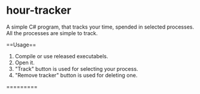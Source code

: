 # hour-tracker
A simple C# program, that tracks your time, spended in selected processes.
All the processes are simple to track.

==Usage==

1. Compile or use released executabels.
2. Open it.
3. "Track" button is used for selecting your process.
4. "Remove tracker" button is used for deleting one.

=========

